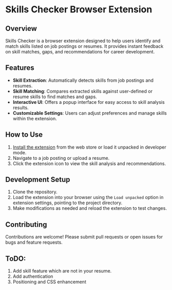 # Skills Checker Browser Extension

## Overview
Skills Checker is a browser extension designed to help users identify and match skills listed on job postings or resumes. It provides instant feedback on skill matches, gaps, and recommendations for career development.

## Features
- **Skill Extraction**: Automatically detects skills from job postings and resumes.
- **Skill Matching**: Compares extracted skills against user-defined or resume skills to find matches and gaps.
- **Interactive UI**: Offers a popup interface for easy access to skill analysis results.
- **Customizable Settings**: Users can adjust preferences and manage skills within the extension.

## How to Use
1. [Install the extension](https://chromewebstore.google.com/detail/skills-highlighter-for-li/fldfmjmhihoapjoomlbgfpjbkhfipnhg) from the web store or load it unpacked in developer mode. 
2. Navigate to a job posting or upload a resume.
3. Click the extension icon to view the skill analysis and recommendations.

## Development Setup
1. Clone the repository.
2. Load the extension into your browser using the `Load unpacked` option in extension settings, pointing to the project directory.
3. Make modifications as needed and reload the extension to test changes.

## Contributing
Contributions are welcome! Please submit pull requests or open issues for bugs and feature requests.

## ToDO:
1. Add skill feature which are not in your resume.
2. Add authentication
3. Positioning and CSS enhancement
